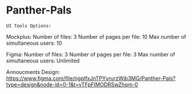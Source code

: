 # Panther-Pals

    UI Tools Options:
Mockplus:
Number of files: 3
Number of pages per file: 10
Max number of simultaneous users: 10 

Figma:
Number of files: 3
Number of pages per file: 3
Max number of simultaneous users: Unlimited

Annoucments Design:
https://www.figma.com/file/ngplfxJnTPYvrurzWib3MG/Panther-Pals?type=design&node-id=0-1&t=vTFpFIMODRSwZhqm-0




